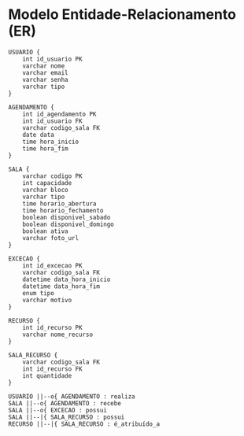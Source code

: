 # Modelo Entidade-Relacionamento (ER)


    USUARIO {
        int id_usuario PK
        varchar nome
        varchar email
        varchar senha
        varchar tipo
    }

    AGENDAMENTO {
        int id_agendamento PK
        int id_usuario FK
        varchar codigo_sala FK
        date data
        time hora_inicio
        time hora_fim
    }

    SALA {
        varchar codigo PK
        int capacidade
        varchar bloco
        varchar tipo
        time horario_abertura
        time horario_fechamento
        boolean disponivel_sabado
        boolean disponivel_domingo
        boolean ativa
        varchar foto_url
    }

    EXCECAO {
        int id_excecao PK
        varchar codigo_sala FK
        datetime data_hora_inicio
        datetime data_hora_fim
        enum tipo
        varchar motivo
    }

    RECURSO {
        int id_recurso PK
        varchar nome_recurso
    }

    SALA_RECURSO {
        varchar codigo_sala FK
        int id_recurso FK
        int quantidade
    }

    USUARIO ||--o{ AGENDAMENTO : realiza
    SALA ||--o{ AGENDAMENTO : recebe
    SALA ||--o{ EXCECAO : possui
    SALA ||--|{ SALA_RECURSO : possui
    RECURSO ||--|{ SALA_RECURSO : é_atribuído_a
    